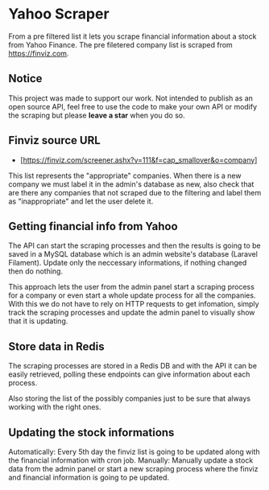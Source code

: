 # Yahoo Scraper
From a pre filtered list it lets you scrape financial information about a stock from Yahoo Finance. The pre filetered company list is scraped from https://finviz.com.

## Notice
This project was made to support our work. Not intended to publish as an open source API, feel free to use the code to make your own API or modify
the scraping but please **leave a star** when you do so.

## Finviz source URL
- [https://finviz.com/screener.ashx?v=111&f=cap_smallover&o=company]

This list represents the "appropriate" companies. When there is a new company we must label it in the admin's database as new, also check that are there any companies that not scraped due to the filtering and label them as "inappropriate" and let the user delete it. 

## Getting financial info from Yahoo
The API can start the scraping processes and then the results is going to be saved in a MySQL database which is an admin
website's database (Laravel Filament). Update only the neccessary informations, if nothing changed then do nothing. 

This approach lets the user from the admin panel start a scraping process for a company or even start a whole update process for all the companies.
With this we do not have to rely on HTTP requests to get infomation, simply track the scraping processes and update the admin panel to visually show that it is updating. 

## Store data in Redis
The scraping processes are stored in a Redis DB and with the API it can be easily retrieved, polling these endpoints can give information about each process.

Also storing the list of the possibly companies just to be sure that always working with the right ones.

## Updating the stock informations
Automatically: Every 5th day the finviz list is going to be updated along with the financial information with cron job.
Manually: Manually update a stock data from the admin panel or start a new scraping process where the finviz and financial information is going to pe updated.